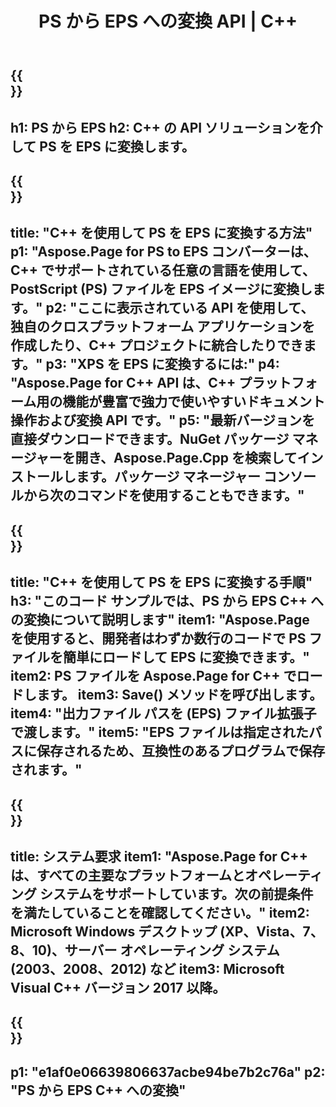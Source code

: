 ﻿---
translation: true
template: /_templates/_conversion-child-cpp.md
title: PS から EPS への変換 API | C++
url: /cpp/conversion/ps-to-eps/
description: Aspose.Page for C++ API ソリューションが提供する PS から EPS への変換。 Windows 32 ビット、Windows 64 ビット、および Linux 64 ビットの C++ ランタイム環境で動作します。
informat: PS
outformat: EPS
otherformats: XPS EPS
---

{{<section banner>}}
---
h1: PS から EPS
h2: C++ の API ソリューションを介して PS を EPS に変換します。
---

{{<section overview>}}
---
title: "C++ を使用して PS を EPS に変換する方法"
p1: "Aspose.Page for PS to EPS コンバーターは、C++ でサポートされている任意の言語を使用して、PostScript (PS) ファイルを EPS イメージに変換します。"
p2: "ここに表示されている API を使用して、独自のクロスプラットフォーム アプリケーションを作成したり、C++ プロジェクトに統合したりできます。"
p3: "XPS を EPS に変換するには:"
p4: "Aspose.Page for C++ API は、C++ プラットフォーム用の機能が豊富で強力で使いやすいドキュメント操作および変換 API です。"
p5: "最新バージョンを直接ダウンロードできます。NuGet パッケージ マネージャーを開き、Aspose.Page.Cpp を検索してインストールします。パッケージ マネージャー コンソールから次のコマンドを使用することもできます。"
---

{{<section feature1>}}
---
title: "C++ を使用して PS を EPS に変換する手順"
h3: "このコード サンプルでは、​​PS から EPS C++ への変換について説明します"
item1: "Aspose.Page を使用すると、開発者はわずか数行のコードで PS ファイルを簡単にロードして EPS に変換できます。"
item2: PS ファイルを Aspose.Page for C++ でロードします。
item3: Save() メソッドを呼び出します。
item4: "出力ファイル パスを (EPS) ファイル拡張子で渡します。"
item5: "EPS ファイルは指定されたパスに保存されるため、互換性のあるプログラムで保存されます。"
---

{{<section feature2>}}
---
title: システム要求
item1: "Aspose.Page for C++ は、すべての主要なプラットフォームとオペレーティング システムをサポートしています。次の前提条件を満たしていることを確認してください。"
item2: Microsoft Windows デスクトップ (XP、Vista、7、8、10)、サーバー オペレーティング システム (2003、2008、2012) など
item3: Microsoft Visual C++ バージョン 2017 以降。
---

{{<section gist>}}
---
p1: "e1af0e06639806637acbe94be7b2c76a"
p2: "PS から EPS C++ への変換"
---
